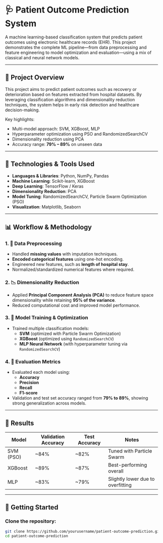 # 🩺 Patient Outcome Prediction System

A machine learning-based classification system that predicts patient outcomes using electronic healthcare records (EHR). This project demonstrates the complete ML pipeline—from data preprocessing and feature engineering to model optimization and evaluation—using a mix of classical and neural network models.

---

## 📌 Project Overview

This project aims to predict patient outcomes such as recovery or deterioration based on features extracted from hospital datasets. By leveraging classification algorithms and dimensionality reduction techniques, the system helps in early risk detection and healthcare decision-making.

Key highlights:
- Multi-model approach: SVM, XGBoost, MLP
- Hyperparameter optimization using PSO and RandomizedSearchCV
- Dimensionality reduction using PCA
- Accuracy range: **79% – 89%** on unseen data

---

## 🧠 Technologies & Tools Used

- **Languages & Libraries**: Python, NumPy, Pandas
- **Machine Learning**: Scikit-learn, XGBoost
- **Deep Learning**: TensorFlow / Keras
- **Dimensionality Reduction**: PCA
- **Model Tuning**: RandomizedSearchCV, Particle Swarm Optimization (PSO)
- **Visualization**: Matplotlib, Seaborn

---

## 📊 Workflow & Methodology

### 1. 🔄 Data Preprocessing
- Handled **missing values** with imputation techniques.
- **Encoded categorical features** using one-hot encoding.
- Engineered new features, such as **length of hospital stay**.
- Normalized/standardized numerical features where required.

### 2. 📉 Dimensionality Reduction
- Applied **Principal Component Analysis (PCA)** to reduce feature space dimensionality while retaining **95% of the variance**.
- Reduced computational cost and improved model performance.

### 3. 🧪 Model Training & Optimization
- Trained multiple classification models:
  - **SVM** (optimized with Particle Swarm Optimization)
  - **XGBoost** (optimized using `RandomizedSearchCV`)
  - **MLP Neural Network** (with hyperparameter tuning via `RandomizedSearchCV`)

### 4. 🧮 Evaluation Metrics
- Evaluated each model using:
  - **Accuracy**
  - **Precision**
  - **Recall**
  - **F1-score**
- Validation and test set accuracy ranged from **79% to 89%**, showing strong generalization across models.

---

## 🧪 Results

| Model       | Validation Accuracy | Test Accuracy | Notes                            |
|-------------|---------------------|----------------|----------------------------------|
| SVM (PSO)   | ~84%                | ~82%           | Tuned with Particle Swarm        |
| XGBoost     | ~89%                | ~87%           | Best-performing overall          |
| MLP         | ~83%                | ~79%           | Slightly lower due to overfitting|

---

## 🚀 Getting Started

### Clone the repository:
```bash
git clone https://github.com/yourusername/patient-outcome-prediction.git
cd patient-outcome-prediction
